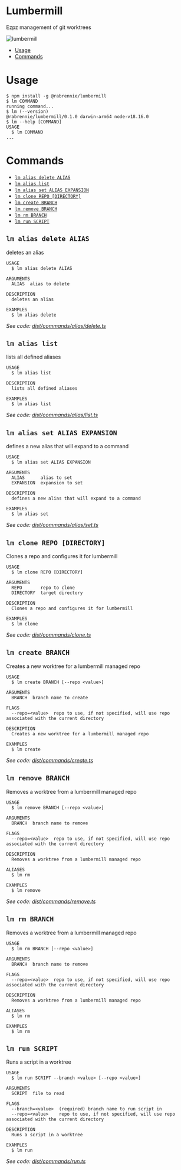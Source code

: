 Lumbermill
=================

Ezpz management of git worktrees

![lumbermill](https://github.com/Rabrennie/lumbermill/assets/9087372/fc48018c-b135-4212-bdea-ee6aaf53c0df)


<!-- toc -->
* [Usage](#usage)
* [Commands](#commands)
<!-- tocstop -->
# Usage
<!-- usage -->
```sh-session
$ npm install -g @rabrennie/lumbermill
$ lm COMMAND
running command...
$ lm (--version)
@rabrennie/lumbermill/0.1.0 darwin-arm64 node-v18.16.0
$ lm --help [COMMAND]
USAGE
  $ lm COMMAND
...
```
<!-- usagestop -->
# Commands
<!-- commands -->
* [`lm alias delete ALIAS`](#lm-alias-delete-alias)
* [`lm alias list`](#lm-alias-list)
* [`lm alias set ALIAS EXPANSION`](#lm-alias-set-alias-expansion)
* [`lm clone REPO [DIRECTORY]`](#lm-clone-repo-directory)
* [`lm create BRANCH`](#lm-create-branch)
* [`lm remove BRANCH`](#lm-remove-branch)
* [`lm rm BRANCH`](#lm-rm-branch)
* [`lm run SCRIPT`](#lm-run-script)

## `lm alias delete ALIAS`

deletes an alias

```
USAGE
  $ lm alias delete ALIAS

ARGUMENTS
  ALIAS  alias to delete

DESCRIPTION
  deletes an alias

EXAMPLES
  $ lm alias delete
```

_See code: [dist/commands/alias/delete.ts](https://github.com/rabrennie/lumbermill/blob/v0.1.0/dist/commands/alias/delete.ts)_

## `lm alias list`

lists all defined aliases

```
USAGE
  $ lm alias list

DESCRIPTION
  lists all defined aliases

EXAMPLES
  $ lm alias list
```

_See code: [dist/commands/alias/list.ts](https://github.com/rabrennie/lumbermill/blob/v0.1.0/dist/commands/alias/list.ts)_

## `lm alias set ALIAS EXPANSION`

defines a new alias that will expand to a command

```
USAGE
  $ lm alias set ALIAS EXPANSION

ARGUMENTS
  ALIAS      alias to set
  EXPANSION  expansion to set

DESCRIPTION
  defines a new alias that will expand to a command

EXAMPLES
  $ lm alias set
```

_See code: [dist/commands/alias/set.ts](https://github.com/rabrennie/lumbermill/blob/v0.1.0/dist/commands/alias/set.ts)_

## `lm clone REPO [DIRECTORY]`

Clones a repo and configures it for lumbermill

```
USAGE
  $ lm clone REPO [DIRECTORY]

ARGUMENTS
  REPO       repo to clone
  DIRECTORY  target directory

DESCRIPTION
  Clones a repo and configures it for lumbermill

EXAMPLES
  $ lm clone
```

_See code: [dist/commands/clone.ts](https://github.com/rabrennie/lumbermill/blob/v0.1.0/dist/commands/clone.ts)_

## `lm create BRANCH`

Creates a new worktree for a lumbermill managed repo

```
USAGE
  $ lm create BRANCH [--repo <value>]

ARGUMENTS
  BRANCH  branch name to create

FLAGS
  --repo=<value>  repo to use, if not specified, will use repo associated with the current directory

DESCRIPTION
  Creates a new worktree for a lumbermill managed repo

EXAMPLES
  $ lm create
```

_See code: [dist/commands/create.ts](https://github.com/rabrennie/lumbermill/blob/v0.1.0/dist/commands/create.ts)_

## `lm remove BRANCH`

Removes a worktree from a lumbermill managed repo

```
USAGE
  $ lm remove BRANCH [--repo <value>]

ARGUMENTS
  BRANCH  branch name to remove

FLAGS
  --repo=<value>  repo to use, if not specified, will use repo associated with the current directory

DESCRIPTION
  Removes a worktree from a lumbermill managed repo

ALIASES
  $ lm rm

EXAMPLES
  $ lm remove
```

_See code: [dist/commands/remove.ts](https://github.com/rabrennie/lumbermill/blob/v0.1.0/dist/commands/remove.ts)_

## `lm rm BRANCH`

Removes a worktree from a lumbermill managed repo

```
USAGE
  $ lm rm BRANCH [--repo <value>]

ARGUMENTS
  BRANCH  branch name to remove

FLAGS
  --repo=<value>  repo to use, if not specified, will use repo associated with the current directory

DESCRIPTION
  Removes a worktree from a lumbermill managed repo

ALIASES
  $ lm rm

EXAMPLES
  $ lm rm
```

## `lm run SCRIPT`

Runs a script in a worktree

```
USAGE
  $ lm run SCRIPT --branch <value> [--repo <value>]

ARGUMENTS
  SCRIPT  file to read

FLAGS
  --branch=<value>  (required) branch name to run script in
  --repo=<value>    repo to use, if not specified, will use repo associated with the current directory

DESCRIPTION
  Runs a script in a worktree

EXAMPLES
  $ lm run
```

_See code: [dist/commands/run.ts](https://github.com/rabrennie/lumbermill/blob/v0.1.0/dist/commands/run.ts)_
<!-- commandsstop -->

